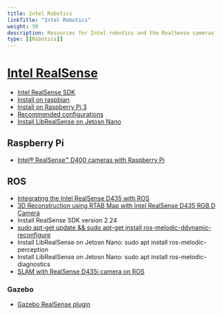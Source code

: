 ```yaml
---
title: Intel Robotics
linkTitle: "Intel Robotics"
weight: 30
description: Resources for Intel robotics and the RealSense cameras
type: [[Robotics]]
---
```


# [Intel RealSense](https://www.intel.ca/content/www/ca/en/architecture-and-technology/realsense-overview.html)

* [Intel RealSense SDK](https://github.com/IntelRealSense/librealsense)
* [Install on raspbian](https://github.com/IntelRealSense/librealsense/blob/master/doc/installation_raspbian.md)
* [Install on Raspberry Pi 3](https://github.com/IntelRealSense/librealsense/blob/master/doc/RaspberryPi3.md)
* [Recommended configurations](https://www.intelrealsense.com/developers/)
* [Install LibRealSense on Jetosn Nano](https://github.com/JetsonHacksNano/installLibrealsense)
## Raspberry Pi

* [Intel® RealSense™ D400 cameras with Raspberry Pi](https://github.com/IntelRealSense/librealsense/blob/master/doc/RaspberryPi3.md)
## ROS

* [Integrating the Intel RealSense D435 with ROS](https://idorobotics.com/2018/11/02/integrating-the-intel-realsense-d435-with-ros/)
* [3D Reconstruction using RTAB Map with Intel RealSense D435 RGB D Camera](https://github.com/jacobmoroni/robotic_vision/wiki/3D-Reconstruction-using-RTAB-Map-with-Intel-RealSense-D435-RGB-D-Camera)
 * Install RealSense SDK version 2.24
 * [sudo apt-get update && sudo apt-get install ros-melodic-ddynamic-reconfigure](https://github.com/IntelRealSense/realsense-ros/issues/812)
 * Install LibRealSense on Jetosn Nano: sudo apt install ros-melodic-perception
 * Install LibRealSense on Jetosn Nano: sudo apt install ros-melodic-diagnostics
* [SLAM with RealSense D435i camera on ROS](https://github.com/IntelRealSense/realsense-ros/wiki/SLAM-with-D435i)
### Gazebo

* [Gazebo RealSense plugin](https://github.com/intel/gazebo-realsense)